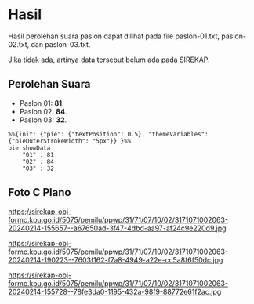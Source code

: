 # Hasil

Hasil perolehan suara paslon dapat dilihat pada file paslon-01.txt, paslon-02.txt, dan paslon-03.txt.

Jika tidak ada, artinya data tersebut belum ada pada SIREKAP.

## Perolehan Suara

 * Paslon 01: **81**.
 * Paslon 02: **84**.
 * Paslon 03: **32**.

```mermaid
%%{init: {"pie": {"textPosition": 0.5}, "themeVariables": {"pieOuterStrokeWidth": "5px"}} }%%
pie showData
    "01" : 81
    "02" : 84
    "03" : 32
```
## Foto C Plano

https://sirekap-obj-formc.kpu.go.id/5075/pemilu/ppwp/31/71/07/10/02/3171071002063-20240214-155657--a67650ad-3f47-4dbd-aa97-af24c9e220d9.jpg

https://sirekap-obj-formc.kpu.go.id/5075/pemilu/ppwp/31/71/07/10/02/3171071002063-20240214-190223--7603f162-f7a8-4949-a22e-cc5a8f6f50dc.jpg

https://sirekap-obj-formc.kpu.go.id/5075/pemilu/ppwp/31/71/07/10/02/3171071002063-20240214-155728--78fe3da0-1195-432a-98f9-88772e61f2ac.jpg
